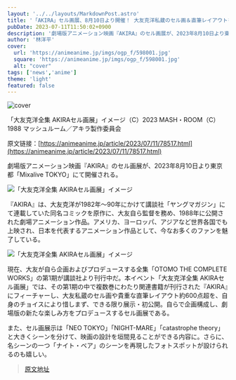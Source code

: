 ```yaml
---
layout: '../../layouts/MarkdownPost.astro'
title: '「AKIRA」セル画展、8月10日より開催！ 大友克洋私蔵のセル画＆直筆レイアウトを自身のチョイスで展示'
pubDate: 2023-07-11T11:50:02+0900
description: '劇場版アニメーション映画『AKIRA』のセル画展が、2023年8月10日より東京都「Mixalive TOKYO」にて開催される。'
author: '林洋平'
cover:
  url: 'https://animeanime.jp/imgs/ogp_f/598001.jpg'
  square: 'https://animeanime.jp/imgs/ogp_f/598001.jpg'
  alt: "cover"
tags: ['news','anime']
theme: 'light'
featured: false
---
```


![cover](https://animeanime.jp/imgs/ogp_f/598001.jpg)

「大友克洋全集 AKIRAセル画展」イメージ（C）2023 MASH・ROOM（C）1988 マッシュルーム／アキラ製作委員会

原文链接：[https://animeanime.jp/article/2023/07/11/78517.html](https://animeanime.jp/article/2023/07/11/78517.html)

劇場版アニメーション映画『AKIRA』のセル画展が、2023年8月10日より東京都「Mixalive TOKYO」にて開催される。

![「大友克洋全集 AKIRAセル画展」イメージ](https://animeanime.jp/imgs/zoom/598002.jpg)

『AKIRA』は、大友克洋が1982年～90年にかけて講談社「ヤングマガジン」にて連載していた同名コミックを原作に、大友自ら監督を務め、1988年に公開された劇場アニメーション作品。アメリカ、ヨーロッパ、アジアなど世界各国でも上映され、日本を代表するアニメーション作品として、今なお多くのファンを魅了している。

![「大友克洋全集 AKIRAセル画展」イメージ](https://animeanime.jp/imgs/zoom/598003.jpg)

現在、大友が自ら企画およびプロデュースする全集「OTOMO THE COMPLETE WORKS」の第1期が講談社より刊行中だ。本イベント「大友克洋全集 AKIRAセル画展」では、その第1期の中で複数巻にわたり関連書籍が刊行された『AKIRA』にフィーチャーし、大友私蔵のセル画や貴重な直筆レイアウト約600点超を、自身のチョイスにより惜しまず、できる限り展示・初公開。自らで企画構成し、劇場版の新たな楽しみ方をプロデュースするセル画展である。

また、セル画展示は「NEO TOKYO」「NIGHT-MARE」「catastrophe theory」と大きくシーンを分けて、映画の設計を垣間見ることができる内容に。さらに、名シーンの一つ「ナイト・ベア」のシーンを再現したフォトスポットが設けられるのも嬉しい。

>[原文地址](https://animeanime.jp/article/2023/07/11/78517.html)  